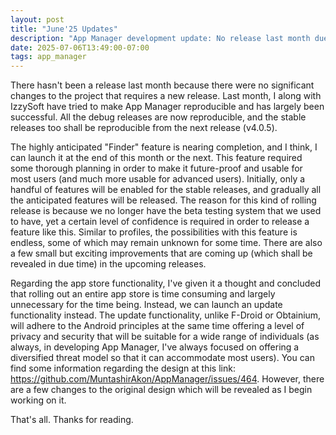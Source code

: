 ```yaml
---
layout: post
title: "June'25 Updates"
description: "App Manager development update: No release last month due to lack of significant changes; successful collaboration with IzzySoft made debug releases reproducible, with stable releases to follow from v4.0.5; highly anticipated 'Finder' feature nearing launch with phased rollout to ensure reliability without beta testing; plans shifted from building a full app store to implementing a privacy-focused update functionality aligned with Android principles, designed to suit diverse user threat models."
date: 2025-07-06T13:49:00-07:00
tags: app_manager
---
```


There hasn't been a release last month because there were no significant changes to the project that requires a new release. Last month, I along with IzzySoft have tried to make App Manager reproducible and has largely been successful. All the debug releases are now reproducible, and the stable releases too shall be reproducible from the next release (v4.0.5).

The highly anticipated "Finder" feature is nearing completion, and I think, I can launch it at the end of this month or the next. This feature required some thorough planning in order to make it future-proof and usable for most users (and much more usable for advanced users). Initially, only a handful of features will be enabled for the stable releases, and gradually all the anticipated features will be released. The reason for this kind of rolling release is because we no longer have the beta testing system that we used to have, yet a certain level of confidence is required in order to release a feature like this. Similar to profiles, the possibilities with this feature is endless, some of which may remain unknown for some time. There are also a few small but exciting improvements that are coming up (which shall be revealed in due time) in the upcoming releases.

Regarding the app store functionality, I've given it a thought and concluded that rolling out an entire app store is time consuming and largely unnecessary for the time being. Instead, we can launch an update functionality instead. The update functionality, unlike F-Droid or Obtainium, will adhere to the Android principles at the same time offering a level of privacy and security that will be suitable for a wide range of individuals (as always, in developing App Manager, I've always focused on offering a diversified threat model so that it can accommodate most users). You can find some information regarding the design at this link: <https://github.com/MuntashirAkon/AppManager/issues/464>. However, there are a few changes to the original design which will be revealed as I begin working on it.

That's all. Thanks for reading.
